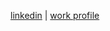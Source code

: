<a href="https://www.linkedin.com/in/yutianqin" target="_blank">linkedin</a> | <a href="https://www.sci.utah.edu/people/yutian.qin.html" target="_blank">work profile</a> 
